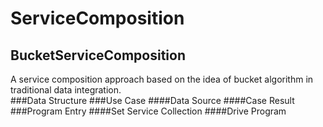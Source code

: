 # ServiceComposition
## BucketServiceComposition
A service composition approach based on the idea of bucket algorithm in traditional data integration.<br>
###Data Structure
###Use Case
####Data Source
####Case Result
###Program Entry
####Set Service Collection
####Drive Program
